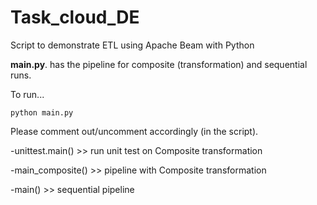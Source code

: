 # Task_cloud_DE
Script to demonstrate ETL using Apache Beam with Python

**main.py**.  has the pipeline for composite (transformation) and sequential runs. 

To run...
```
python main.py

```

Please comment out/uncomment accordingly (in the script).

-unittest.main() >> run unit test on Composite transformation

-main_composite() >> pipeline with Composite transformation

-main() >> sequential pipeline

